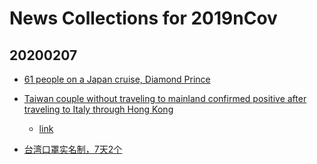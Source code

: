 # News Collections for 2019nCov

## 20200207
- [61 people on a Japan cruise, Diamond Prince](https://www.washingtonpost.com/world/asia_pacific/honeymooner-among-61-people-on-cruise-ship-confirmed-as-having-coronavirus/2020/02/07/30a980b4-4961-11ea-8a1f-de1597be6cbc_story.html)

- [Taiwan couple without traveling to mainland confirmed positive after traveling to Italy through Hong Kong](https://www.cnn.com/asia/live-news/coronavirus-outbreak-02-06-20-intl-hnk/index.html)
    - [link](https://www.straitstimes.com/asia/east-asia/taiwan-says-virus-couple-likely-infected-on-hong-kong-flight-to-italy)

- [台湾口罩实名制，7天2个](http://www.taihainet.com/news/twnews/twdnsz/2020-02-05/2352239.html)

